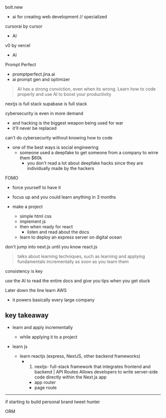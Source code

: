 bolt.new
- ai for creating web development // specialized

cursorai by cursor 
-  AI 

v0 by vercel
- AI

Prompt Perfect
 - promptperfect.jina.ai
- ai prompt gen and optimizer 



> AI has a strong conviction, even when its wrong. Learn how to code properly and use AI to boost your productivity 


nextjs is full stack 
supabase is full stack


cybersecurity is even in more demand 
- and hacking is the biggest weapon being used for war
- it'll never be replaced 

can't do cybersecurity without knowing how to code 
- one of the best ways is social engineering
	- someone used a deepfake to get someone from a company to wirre them $60k
		- you don't read a lot about deepfake hacks since they are individually made by the hackers

FOMO 
- force yourself to have it 
- focus up and you could learn anything in 3 months 

- make a project
	- simple html css 
	- implement js
	- then when ready for react
		- listen and read about the docs
	- learn to deploy an express server on digital ocean 

don't jump into next.js until you know react.js

> talks about learning techniques, such as learning and applying fundamentals incrementally as soon as you learn them
> 

consistency is key

use the AI to read the entire docs and give you tips when you get stuck 

Later down the line learn AWS
- it powers basically every large company

## key takeaway 
- learn and apply incrementally 
	- while applying it to a project 

- learn js
	- learn reactjs (express, NextJS, other backend frameworks)
		- 1. nextjs- full-stack framework that integrates frontend and backend | API Routes Allows developers to write server-side code directly within the Next.js app
			- app router
			- page route

___

if starting to build personal brand
	tweet hunter


ORM 
